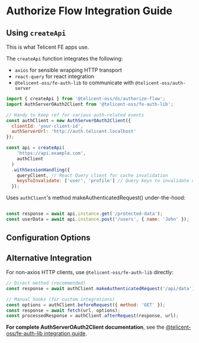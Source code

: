 # Authorize Flow Integration Guide

## Using `createApi`

This is what Telicent FE apps use.

The `createApi` function integrates the following:
* `axios` for sensible wrapping HTTP transport
* `react-query` for react integration
* `@telicent-oss/fe-auth-lib` to communicate with `@telicent-oss/auth-server`

```js
import { createApi } from '@telicent-oss/ds/authorize-flow';
import AuthServerOAuth2Client from '@telicent-oss/fe-auth-lib';

// Handy to keep ref for various auth-related events
const authClient = new AuthServerOAuth2Client({
  clientId: 'your-client-id',
  authServerUrl: 'http://auth.telicent.localhost'
});

const api = createApi(
    'https://api.example.com', 
    authClient
  )
  .withSessionHandling({
    queryClient, // React Query client for cache invalidation
    keysToInvalidate: ['user', 'profile'] // Query keys to invalidate on auth changes
  });
```

Uses `authClient`'s method makeAuthenticatedRequest() under-the-hood:
```js

const response = await api.instance.get('/protected-data');
const userData = await api.instance.post('/users', { name: 'John' });
```

## Configuration Options

## Alternative Integration

For non-axios HTTP clients, use `@telicent-oss/fe-auth-lib` directly:

```js
// Direct method (recommended)
const response = await authClient.makeAuthenticatedRequest('/api/data');

// Manual hooks (for custom integrations)
const options = authClient.beforeRequest({ method: 'GET' });
const response = await fetch(url, options);
const processedResponse = authClient.afterRequest(response, url);
```

**For complete AuthServerOAuth2Client documentation**, see the [@telicent-oss/fe-auth-lib integration guide](https://github.com/telicent-io/auth-server/blob/main/fe-auth-lib/INTEGRATION_GUIDE.md).